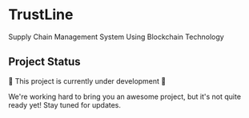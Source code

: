 # TrustLine
Supply Chain Management System Using Blockchain Technology

## Project Status

🚧 This project is currently under development 🚧

We're working hard to bring you an awesome project, but it's not quite ready yet! Stay tuned for updates.

